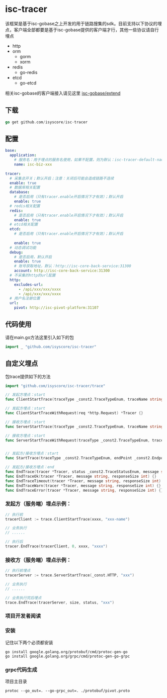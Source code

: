 # isc-tracer

该框架是基于isc-gobase之上开发的用于链路搜集的sdk。目前支持以下协议的埋点，客户端全部都要是基于isc-gobase提供的客户端才行，其他一些协议请自行埋点

- http
- orm
  - gorm
  - xorm
- redis
  - go-redis
- etcd
  - go-etcd
  
相关isc-gobase的客户端接入请见这里 [isc-gobase/extend](https://github.com/isyscore/isc-gobase/tree/feature/trace/extend)


## 下载
```go
go get github.com/isyscore/isc-tracer
```

## 配置
```yaml
base:
  application:
    # 服务名：用于埋点的服务名使用，如果不配置，则为默认：isc-tracer-default-name
    name: isc-biz-xxx
  
tracer:
  # 采集总开关；默认开启；注意：关闭后可能会造成链路不连续
  enable: true
  # 数据库相关配置
  database:
    # 是否启用（只有tracer.enable开启情况下才有效）；默认开启
    enable: true
  # redis相关配置    
  redis:
    # 是否启用（只有tracer.enable开启情况下才有效）；默认开启
    enable: true
  # etcd相关配置  
  etcd:
    # 是否启用（只有tracer.enable开启情况下才有效）；默认开启
    
    enable: true
  # 动态调试功能
  debug:
    # 是否启用，默认开启
    enable: true
    # 账号获取地址，默认：http://isc-core-back-service:31300
    account: http://isc-core-back-service:31300
  # 不采集的http的url配置
  http:
    excludes-url:
      - /api/xxx/xxx/xxxx
      - /api/xxx/xxx/xxxx
  # 用户名注册位置
  url:
    pivot: http://isc-pivot-platform:31107
```

## 代码使用
请在main.go方法这里引入如下的包
```go
import _ "github.com/isyscore/isc-tracer"
```

## 自定义埋点
包trace提供如下的方法
```go
import "github.com/isyscore/isc-tracer/trace"

// 发起方埋点：start
func ClientStartTrace(traceType _const2.TraceTypeEnum, traceName string) *Tracer {}

// 发起方埋点：start
func ClientStartTraceWithRequest(req *http.Request) *Tracer {}

// 接收方埋点：start
func ServerStartTrace(traceType _const2.TraceTypeEnum, traceName string) *Tracer {}

// 接收方埋点：start
func ServerStartTraceWithRequest(traceType _const2.TraceTypeEnum, traceName string, request *http.Request) *Tracer {}


// 发起方/接收方埋点：start
func StartTrace(traceType _const2.TraceTypeEnum, endPoint _const2.EndpointEnum, traceName string, request *http.Request) *Tracer {}

// 发起方/接收方埋点：end
func EndTrace(tracer *Tracer, status _const2.TraceStatusEnum, message string, responseSize int) {}
func EndTraceOk(tracer *Tracer, message string, responseSize int) {}
func EndTraceTimeout(tracer *Tracer, message string, responseSize int) {}
func EndTraceWarn(tracer *Tracer, message string, responseSize int) {}
func EndTraceError(tracer *Tracer, message string, responseSize int) {}
```
### 发起方（服务端）埋点示例：
```go
// 执行前
tracerClient := trace.ClientStartTrace(xxxx, "xxx-name")

// 业务执行
// ......

// 执行后
tracer.EndTrace(tracerClient, 0, xxxx, "xxxx")
```
### 接收方（服务端）埋点示例：
```go
// 执行前埋点
tracerServer := trace.ServerStartTrace(_const.HTTP, "xxx")

// 业务执行
// ......

// 业务执行完后埋点
trace.EndTrace(tracerServer, size, status, "xxx")
```

### 项目开发者阅读
### 安装
记住以下两个必须都安装
```properties
go install google.golang.org/protobuf/cmd/protoc-gen-go
go install google.golang.org/grpc/cmd/protoc-gen-go-grpc
```

### grpc代码生成
项目主目录
```properties
protoc --go_out=. --go-grpc_out=. ./protobuf/pivot.proto
```
